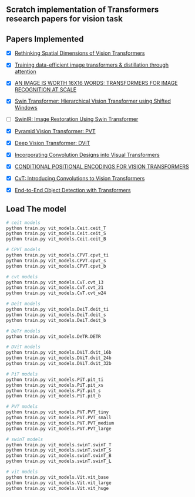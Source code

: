 ## Scratch implementation of Transformers research papers for vision task 

## Papers Implemented

- [x] [Rethinking Spatial Dimensions of Vision Transformers](https://openaccess.thecvf.com/content/ICCV2021/papers/Heo_Rethinking_Spatial_Dimensions_of_Vision_Transformers_ICCV_2021_paper.pdf)

- [x] [Training data-efficient image transformers & distillation through attention](https://arxiv.org/pdf/2012.12877.pdf)

- [x] [AN IMAGE IS WORTH 16X16 WORDS: TRANSFORMERS FOR IMAGE RECOGNITION AT SCALE](https://arxiv.org/pdf/2010.11929.pdf)

- [x] [Swin Transformer: Hierarchical Vision Transformer using Shifted Windows](https://arxiv.org/pdf/2103.14030.pdf)

- [ ] [SwinIR: Image Restoration Using Swin Transformer](https://openaccess.thecvf.com/content/ICCV2021W/AIM/papers/Liang_SwinIR_Image_Restoration_Using_Swin_Transformer_ICCVW_2021_paper.pdf)

- [x] [Pyramid Vision Transformer: PVT](https://arxiv.org/pdf/2102.12122.pdf)

- [x] [Deep Vision Transformer: DViT](https://arxiv.org/pdf/2103.11886.pdf)

- [x] [Incorporating Convolution Designs into Visual Transformers](https://openaccess.thecvf.com/content/ICCV2021/papers/Yuan_Incorporating_Convolution_Designs_Into_Visual_Transformers_ICCV_2021_paper.pdf)

- [x] [CONDITIONAL POSITIONAL ENCODINGS FOR VISION TRANSFORMERS](https://openreview.net/pdf?id=3KWnuT-R1bh)

- [x] [CvT: Introducing Convolutions to Vision Transformers](https://openaccess.thecvf.com/content/ICCV2021/papers/Wu_CvT_Introducing_Convolutions_to_Vision_Transformers_ICCV_2021_paper.pdf)

- [x] [End-to-End Object Detection with Transformers](https://arxiv.org/pdf/2005.12872.pdf)

## Load The model

```bash
# ceit models
python train.py vit_models.Ceit.ceit_T
python train.py vit_models.Ceit.ceit_S
python train.py vit_models.Ceit.ceit_B

# CPVT models
python train.py vit_models.CPVT.cpvt_ti
python train.py vit_models.CPVT.cpvt_s
python train.py vit_models.CPVT.cpvt_b

# cvt models
python train.py vit_models.CvT.cvt_13
python train.py vit_models.CvT.cvt_21
python train.py vit_models.CvT.cvt_w24

# Deit models
python train.py vit_models.DeiT.deit_ti
python train.py vit_models.DeiT.deit_s
python train.py vit_models.DeiT.deit_b

# DeTr models
python train.py vit_models.DeTR.DETR

# DViT models
python train.py vit_models.DViT.dvit_16b
python train.py vit_models.DViT.dvit_24b
python train.py vit_models.DViT.dvit_32b

# PiT models
python train.py vit_models.PiT.pit_ti
python train.py vit_models.PiT.pit_xs
python train.py vit_models.PiT.pit_s
python train.py vit_models.PiT.pit_b

# PVT models
python train.py vit_models.PVT.PVT_tiny
python train.py vit_models.PVT.PVT_small
python train.py vit_models.PVT.PVT_medium
python train.py vit_models.PVT.PVT_large

# swinT models
python train.py vit_models.swinT.swinT_T
python train.py vit_models.swinT.swinT_S
python train.py vit_models.swinT.swinT_B
python train.py vit_models.swinT.swinT_L

# vit models
python train.py vit_models.Vit.vit_base
python train.py vit_models.Vit.vit_large
python train.py vit_models.Vit.vit_huge
```

